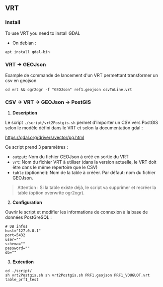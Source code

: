 ## VRT

### Install
To use VRT you need to install GDAL

* On debian : 

```
apt install gdal-bin
```

### VRT -> GEOJson

Example de commande de lancement d'un VRT permettant transformer un csv en geojson

```
cd vrt && ogr2ogr -f "GEOJson" ref1.geojson csvToLine.vrt
```

### CSV -> VRT -> GEOJson -> PostGIS

1. **Description**

Le script `./script/vrt2Postgis.sh` permet d'importer un CSV vers PostGIS selon le modèle défini dans le VRT et selon la documentation gdal : 

https://gdal.org/drivers/vector/pg.html

Ce script prend 3 paramètres :
- `output`: Nom du fichier GEOJson à créé en sortie du VRT
- `vrt`: Nom du fichier VRT à utiliser (dans la version actuelle, le VRT doit être dans le même répertoire que le CSV)
- `table` (optionnel): Nom de la table à crééer. Par défaut: nom du fichier GEOJson.

> Attention : Si la table existe déjà, le script va supprimer et recréer la table (option overwrite ogr2ogr).

2. **Configuration**

Ouvrir le script et modifier les informations de connexion à la base de données PostGreSQL :

```
# DB infos
host="127.0.0.1"
port=5432
user=""
schema=""
password=""
db=""
```

3. **Exécution**

```
cd ./script/
sh vrt2Postgis.sh sh vrt2Postgis.sh PRF1.geojson PRF1_VOUGUOT.vrt table_prf1_test
```